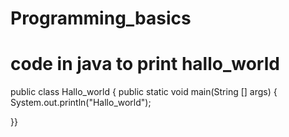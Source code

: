 # Programming_basics
# code in java to print hallo_world
public class Hallo_world {
	public static void main(String [] args) {
	System.out.println("Hallo_world");

}}
